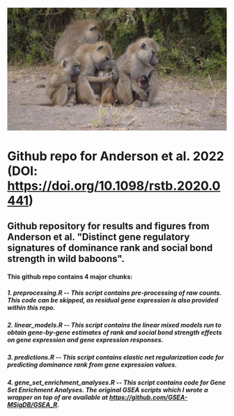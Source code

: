 ![](./misc/baboons.png)

# Github repo for Anderson et al. 2022 (DOI: https://doi.org/10.1098/rstb.2020.0441)

## Github repository for results and figures from Anderson et al. "Distinct gene regulatory signatures of dominance rank and social bond strength in wild baboons".

#### This github repo contains 4 major chunks:
##### 1. **preprocessing.R** -- This script contains pre-processing of raw counts. This code can be skipped, as residual gene expression is also provided within this repo.
##### 2. **linear_models.R** -- This script contains the linear mixed models run to obtain gene-by-gene estimates of rank and social bond strength effects on gene expression and gene expression responses. 
##### 3. **predictions.R** -- This script contains elastic net regularization code for predicting dominance rank from gene expression values. 
##### 4. **gene_set_enrichment_analyses.R** -- This script contains code for Gene Set Enrichment Analyses. The original GSEA scripts which I wrote a wrapper on top of are available at https://github.com/GSEA-MSigDB/GSEA_R. 

